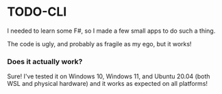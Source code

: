 ﻿# TODO-CLI

I needed to learn some F#, so I made a few small apps to do such a thing.

The code is ugly, and probably as fragile as my ego, but it works!

### Does it actually work?
Sure! I've tested it on Windows 10, Windows 11, and Ubuntu 20.04 (both WSL and physical hardware) and it works as expected on all platforms!
